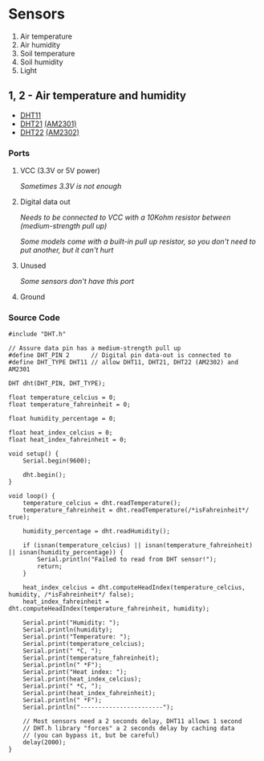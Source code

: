 # Sensors

1. Air temperature
2. Air humidity
3. Soil temperature
4. Soil humidity
5. Light

## 1, 2 - Air temperature and humidity

- [DHT11](https://github.com/internet-of-plants/internet_of_plants/raw/master/doc/datasheets/DHT11.pdf)
- [DHT21](https://github.com/internet-of-plants/internet_of_plants/blob/master/doc/datasheets/DHT21%20(HM2301).pdf) [(AM2301)](https://github.com/internet-of-plants/internet_of_plants/blob/master/doc/datasheets/AM2301.pdf)
- [DHT22](https://github.com/internet-of-plants/internet_of_plants/blob/master/doc/datasheets/DHT22%20(AM2303).pdf) [(AM2302)](https://github.com/internet-of-plants/internet_of_plants/blob/master/doc/datasheets/AM2302.pdf)

### Ports

1. VCC (3.3V or 5V power)

    *Sometimes 3.3V is not enough*

2. Digital data out

    *Needs to be connected to VCC with a 10Kohm resistor between (medium-strength pull up)*

    *Some models come with a built-in pull up resistor, so you don't need to put another, but it can't hurt*

3. Unused

    *Some sensors don't have this port*

4. Ground

### Source Code

    #include "DHT.h"

    // Assure data pin has a medium-strength pull up
    #define DHT_PIN 2      // Digital pin data-out is connected to
    #define DHT_TYPE DHT11 // allow DHT11, DHT21, DHT22 (AM2302) and AM2301

    DHT dht(DHT_PIN, DHT_TYPE);

    float temperature_celcius = 0;
    float temperature_fahreinheit = 0;

    float humidity_percentage = 0;

    float heat_index_celcius = 0;
    float heat_index_fahreinheit = 0;

    void setup() {
        Serial.begin(9600);

        dht.begin();
    }

    void loop() {
        temperature_celcius = dht.readTemperature();
        temperature_fahreinheit = dht.readTemperature(/*isFahreinheit*/ true);

        humidity_percentage = dht.readHumidity();

        if (isnan(temperature_celcius) || isnan(temperature_fahreinheit) || isnan(humidity_percentage)) {
            Serial.println("Failed to read from DHT sensor!");
            return;
        }

        heat_index_celcius = dht.computeHeadIndex(temperature_celcius, humidity, /*isFahreinheit*/ false);
        heat_index_fahreinheit = dht.computeHeadIndex(temperature_fahreinheit, humidity);

        Serial.print("Humidity: ");
        Serial.println(humidity);
        Serial.print("Temperature: ");
        Serial.print(temperature_celcius);
        Serial.print(" *C, ");
        Serial.print(temperature_fahreinheit);
        Serial.println(" *F");
        Serial.print("Heat index: ");
        Serial.print(heat_index_celcius);
        Serial.print(" *C, ");
        Serial.print(heat_index_fahreinheit);
        Serial.println(" *F");
        Serial.println("-----------------------");

        // Most sensors need a 2 seconds delay, DHT11 allows 1 second
        // DHT.h library "forces" a 2 seconds delay by caching data
        // (you can bypass it, but be careful)
        delay(2000);
    }
